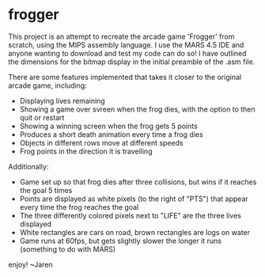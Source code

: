 # frogger
This project is an attempt to recreate the arcade game 'Frogger' from scratch, using the MIPS assembly language.
I use the MARS 4.5 IDE and anyone wanting to download and test my code can do so! I have outlined the dimensions for the bitmap display in the initial preamble of the .asm file.

There are some features implemented that takes it closer to the original arcade game, including:
- Displaying lives remaining
- Showing a game over svreen when the frog dies, with the option to then quit or restart
- Showing a winning screen when the frog gets 5 points
- Produces a short death animation every time a frog dies
- Objects in different rows move at different speeds
- Frog points in the direction it is travelling

Additionally:
- Game set up so that frog dies after three collisions, but wins if it reaches the goal 5 times
- Points are displayed as white pixels (to the right of "PTS") that appear every time the frog reaches the goal
- The three differently colored pixels next to "LIFE" are the three lives displayed
- White rectangles are cars on road, brown rectangles are logs on water
- Game runs at 60fps, but gets slightly slower the longer it runs (something to do with MARS)

enjoy!
~Jaren

